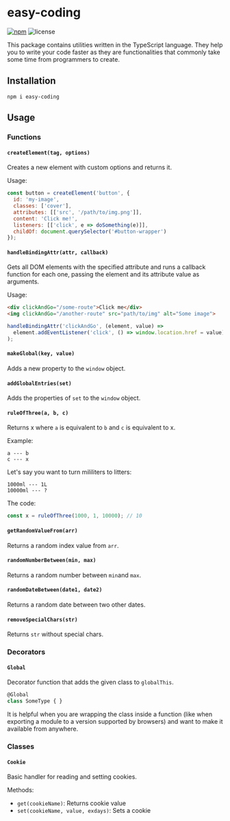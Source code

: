 # easy-coding

[![npm](https://img.shields.io/npm/v/easy-coding.svg)](https://www.npmjs.com/package/easy-coding)
![license](https://img.shields.io/badge/license-MIT-blue.svg)

This package contains utilities written in the TypeScript language. They help you to write your code faster as they are functionalities that commonly take some time from programmers to create.

## Installation

`npm i easy-coding`

## Usage

### Functions

#### `createElement(tag, options)`

Creates a new element with custom options and returns it.

Usage:

```js
const button = createElement('button', {
  id: 'my-image',
  classes: ['cover'],
  attributes: [['src', '/path/to/img.png']],
  content: 'Click me!',
  listeners: [['click', e => doSomething(e)]],
  childOf: document.querySelector('#button-wrapper')
});
```

#### `handleBindingAttr(attr, callback)`

Gets all DOM elements with the specified attribute and runs a callback function for each one, passing the element and its attribute value as arguments.

Usage:

```html
<div clickAndGo="/some-route">Click me</div>
<img clickAndGo="/another-route" src="path/to/img" alt="Some image">
```
```js
handleBindingAttr('clickAndGo', (element, value) =>
  element.addEventListener('click', () => window.location.href = value)
);
```

#### `makeGlobal(key, value)`

Adds a new property to the `window` object.

#### `addGlobalEntries(set)`

Adds the properties of `set` to the `window` object.

#### `ruleOfThree(a, b, c)`

Returns x where `a` is equivalent to `b` and `c` is equivalent to x.

Example:

```
a --- b
c --- x
```

Let's say you want to turn mililiters to litters:

```
1000ml --- 1L
10000ml --- ?
```

The code:

```js
const x = ruleOfThree(1000, 1, 10000); // 10
```

#### `getRandomValueFrom(arr)`

Returns a random index value from `arr`.

#### `randomNumberBetween(min, max)`

Returns a random number between `min`and `max`.

#### `randomDateBetween(date1, date2)`

Returns a random date between two other dates.


#### `removeSpecialChars(str)`

Returns `str` without special chars.

### Decorators

#### `Global`

Decorator function that adds the given class to `globalThis`.

```ts
@Global
class SomeType { }
```

It is helpful when you are wrapping the class inside a function (like when exporting a module to a version supported by browsers) and want to make it available from anywhere.

### Classes

#### `Cookie`

Basic handler for reading and setting cookies.

Methods:

- `get(cookieName)`: Returns cookie value
- `set(cookieName, value, exdays)`: Sets a cookie
